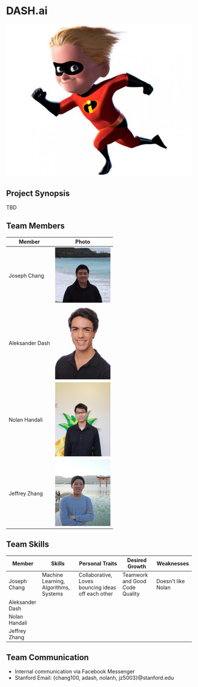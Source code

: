 # DASH.ai

<img src="img/logo.jpg">

## Project Synopsis
TBD

## Team Members
| Member             | Photo                                                                 |
| ------------------ | --------------------------------------------------------------------- |
| Joseph Chang       | <img src="img/jojo.jpg" alt="jojo" title="jojo" width="150">          |
| Aleksander Dash    | <img src="img/dash.jpg" alt="dash" title="dash" width="150">          |
| Nolan Handali      | <img src="img/nolan.jpg" alt="Nolan" title="Nolan" width="150">       |
| Jeffrey Zhang      | <img src="img/jzhang.jpg" alt="Jeffrey" title="Jeffrey" width="150">  |


## Team Skills
| Member          | Skills                        | Personal Traits  | Desired Growth | Weaknesses |
| --------------- | ----------------------------- | ---------------- | -------------- | ---------- |
| Joseph Chang    | Machine Learning, Algorithms, Systems  | Collaborative, Loves bouncing ideas off each other   | Teamwork and Good Code Quality  |   Doesn't like Nolan         |
| Aleksander Dash |                               |                  |                |            |
| Nolan Handali   |                               |                  |                |            |
| Jeffrey Zhang   |                               |                  |                |            |

## Team Communication
* Internal communication via Facebook Messenger
* Stanford Email: {chang100, adash, nolanh, jz5003}@stanford.edu
